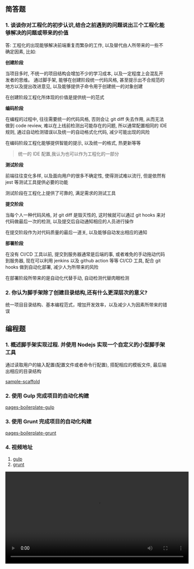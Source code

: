 ## 简答题

### 1. 谈谈你对工程化的初步认识,结合之前遇到的问题说出三个工程化能够解决的问题或带来的价值

答: 工程化的出现能够解决前端重复而繁杂的工作, 以及替代由人所带来的一些不确定因素, 比如:

**创建阶段**

当项目多时, 不统一的项目结构会增加不少的学习成本, 以及一定程度上会混乱开发者的思维。 通过脚手架, 能够在创建阶段统一代码风格, 甚至提示出不合规范的地方以及提出改进意见, 以及能够提供子命令用于创建统一的对象创建

在创建阶段工程化所体现的价值是提供统一的范式

**编码阶段**

在编程的过程中, 往往需要统一的代码风格, 否则会让 git diff 失去作用, 从而无法做到 code review, 难以在上线前检测出可能存在的问题, 所以通常配置相同的 IDE 规则, 通过自动检测错误以及统一的自动格式化代码, 减少可能出现的风险

在编码阶段工程化能够提供智能的提示, 以及统一的格式, 热更新等等

> 统一的 IDE 配置,我认为也可以作为工程化的一部分

**测试阶段**

前端往往变化多样, 以及面向用户的很多不确定性, 使得测试难以流行, 但是依然有 jest 等测试工具提供必要的功能

测试阶段在工程化上提供了可靠的, 满足需求的测试工具

**提交阶段**

当每个人一种代码风格, 对 git diff 是毁灭性的, 这时候就可以通过 git hooks 来对代码做最后一次的检测, 以及提交后自动通知相应的人员进行操作

在提交阶段作为对代码质量的最后一道关, 以及能够自动发出相应的通知

**部署阶段**

在没有 CI/CD 工具以前, 提交到服务器通常是后端的事, 或者难免的手动拖动代码到服务器, 现在可以利用 jenkins 以及 github action 等等 CI/CD 工具, 配合 git hooks 做到自动化部署, 减少人为所带来的风险

在部署阶段所带来的是自动化代替手动, 自动检测代替肉眼检测

### 2. 你认为脚手架除了创建目录结构,还有什么更深层次的意义?

统一项目目录结构、基本编程范式，增加开发效率，以及减少人为因素所带来的错误

## 编程题

### 1. 概述脚手架实现过程. 并使用 Nodejs 实现一个自定义的小型脚手架工具

通过读取用户的输入配置(配置文件或者命令行配置), 搭配相应的模板文件, 最后输出相应的目录结构

[sample-scaffold](./codes/sample-scaffold)

### 2. 使用 Gulp 完成项目的自动化构建

[pages-boilerplate-gulp](../fed-e-code/part-02/module-02/pages-boilerplate-gulp)

### 3. 使用 Grunt 完成项目的自动化构建

[pages-boilerplate-grunt](../fed-e-code/part-02/module-02/pages-boilerplate-grunt)

### 4. 视频地址

1. [gulp](https://dx-docs.oss-cn-shenzhen.aliyuncs.com/gulp-720p.mp4)
2. [grunt](https://dx-docs.oss-cn-shenzhen.aliyuncs.com/grunt-720p.mp4)

<video src="https://dx-docs.oss-cn-shenzhen.aliyuncs.com/gulp-720p.mp4" width="571" controls="controls" />

<video src="https://dx-docs.oss-cn-shenzhen.aliyuncs.com/grunt-720p.mp4" width="571" controls="controls" />
